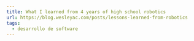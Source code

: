 ```yaml
---
title: What I learned from 4 years of high school robotics
url: https://blog.wesleyac.com/posts/lessons-learned-from-robotics
tags:
  - desarrollo de software
---
```


